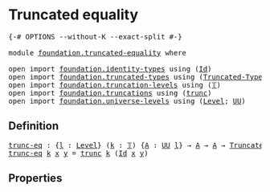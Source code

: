 # Truncated equality

<pre class="Agda"><a id="31" class="Symbol">{-#</a> <a id="35" class="Keyword">OPTIONS</a> <a id="43" class="Pragma">--without-K</a> <a id="55" class="Pragma">--exact-split</a> <a id="69" class="Symbol">#-}</a>

<a id="74" class="Keyword">module</a> <a id="81" href="foundation.truncated-equality.html" class="Module">foundation.truncated-equality</a> <a id="111" class="Keyword">where</a>

<a id="118" class="Keyword">open</a> <a id="123" class="Keyword">import</a> <a id="130" href="foundation.identity-types.html" class="Module">foundation.identity-types</a> <a id="156" class="Keyword">using</a> <a id="162" class="Symbol">(</a><a id="163" href="foundation-core.identity-types.html#641" class="Datatype">Id</a><a id="165" class="Symbol">)</a>
<a id="167" class="Keyword">open</a> <a id="172" class="Keyword">import</a> <a id="179" href="foundation.truncated-types.html" class="Module">foundation.truncated-types</a> <a id="206" class="Keyword">using</a> <a id="212" class="Symbol">(</a><a id="213" href="foundation-core.truncated-types.html#1912" class="Function">Truncated-Type</a><a id="227" class="Symbol">)</a>
<a id="229" class="Keyword">open</a> <a id="234" class="Keyword">import</a> <a id="241" href="foundation.truncation-levels.html" class="Module">foundation.truncation-levels</a> <a id="270" class="Keyword">using</a> <a id="276" class="Symbol">(</a><a id="277" href="foundation-core.truncation-levels.html#382" class="Datatype">𝕋</a><a id="278" class="Symbol">)</a>
<a id="280" class="Keyword">open</a> <a id="285" class="Keyword">import</a> <a id="292" href="foundation.truncations.html" class="Module">foundation.truncations</a> <a id="315" class="Keyword">using</a> <a id="321" class="Symbol">(</a><a id="322" href="foundation.truncations.html#1137" class="Function">trunc</a><a id="327" class="Symbol">)</a>
<a id="329" class="Keyword">open</a> <a id="334" class="Keyword">import</a> <a id="341" href="foundation.universe-levels.html" class="Module">foundation.universe-levels</a> <a id="368" class="Keyword">using</a> <a id="374" class="Symbol">(</a><a id="375" href="Agda.Primitive.html#597" class="Postulate">Level</a><a id="380" class="Symbol">;</a> <a id="382" href="foundation-core.universe-levels.html#222" class="Primitive">UU</a><a id="384" class="Symbol">)</a>
</pre>
## Definition

<pre class="Agda"><a id="trunc-eq"></a><a id="414" href="foundation.truncated-equality.html#414" class="Function">trunc-eq</a> <a id="423" class="Symbol">:</a> <a id="425" class="Symbol">{</a><a id="426" href="foundation.truncated-equality.html#426" class="Bound">l</a> <a id="428" class="Symbol">:</a> <a id="430" href="Agda.Primitive.html#597" class="Postulate">Level</a><a id="435" class="Symbol">}</a> <a id="437" class="Symbol">(</a><a id="438" href="foundation.truncated-equality.html#438" class="Bound">k</a> <a id="440" class="Symbol">:</a> <a id="442" href="foundation-core.truncation-levels.html#382" class="Datatype">𝕋</a><a id="443" class="Symbol">)</a> <a id="445" class="Symbol">{</a><a id="446" href="foundation.truncated-equality.html#446" class="Bound">A</a> <a id="448" class="Symbol">:</a> <a id="450" href="foundation-core.universe-levels.html#222" class="Primitive">UU</a> <a id="453" href="foundation.truncated-equality.html#426" class="Bound">l</a><a id="454" class="Symbol">}</a> <a id="456" class="Symbol">→</a> <a id="458" href="foundation.truncated-equality.html#446" class="Bound">A</a> <a id="460" class="Symbol">→</a> <a id="462" href="foundation.truncated-equality.html#446" class="Bound">A</a> <a id="464" class="Symbol">→</a> <a id="466" href="foundation-core.truncated-types.html#1912" class="Function">Truncated-Type</a> <a id="481" href="foundation.truncated-equality.html#426" class="Bound">l</a> <a id="483" href="foundation.truncated-equality.html#438" class="Bound">k</a>
<a id="485" href="foundation.truncated-equality.html#414" class="Function">trunc-eq</a> <a id="494" href="foundation.truncated-equality.html#494" class="Bound">k</a> <a id="496" href="foundation.truncated-equality.html#496" class="Bound">x</a> <a id="498" href="foundation.truncated-equality.html#498" class="Bound">y</a> <a id="500" class="Symbol">=</a> <a id="502" href="foundation.truncations.html#1137" class="Function">trunc</a> <a id="508" href="foundation.truncated-equality.html#494" class="Bound">k</a> <a id="510" class="Symbol">(</a><a id="511" href="foundation-core.identity-types.html#641" class="Datatype">Id</a> <a id="514" href="foundation.truncated-equality.html#496" class="Bound">x</a> <a id="516" href="foundation.truncated-equality.html#498" class="Bound">y</a><a id="517" class="Symbol">)</a>
</pre>
## Properties
